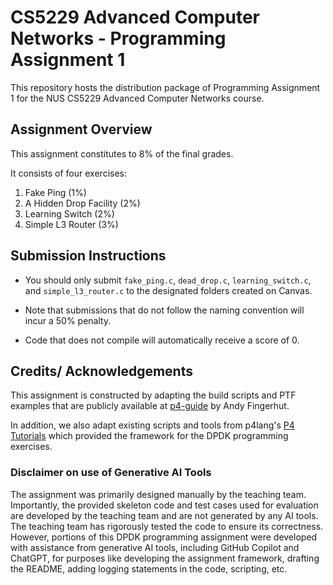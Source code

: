 # CS5229 Advanced Computer Networks - Programming Assignment 1

This repository hosts the distribution package of Programming Assignment 1 for the NUS CS5229 Advanced Computer Networks course.

## Assignment Overview

This assignment constitutes to 8% of the final grades.

It consists of four exercises:
1. Fake Ping (1%)
1. A Hidden Drop Facility (2%)
1. Learning Switch (2%)
1. Simple L3 Router (3%)

## Submission Instructions

- You should only submit `fake_ping.c`, `dead_drop.c`, `learning_switch.c`, and `simple_l3_router.c` to the designated folders created on Canvas.

- Note that submissions that do not follow the naming convention will incur a 50% penalty.
- Code that does not compile will automatically receive a score of 0.

## Credits/ Acknowledgements

This assignment is constructed by adapting the build scripts and PTF examples that are publicly available at [p4-guide](https://github.com/jafingerhut/p4-guide) by Andy Fingerhut. 

In addition, we also adapt existing scripts and tools from p4lang's [P4 Tutorials](https://github.com/p4lang/tutorials/tree/master) which provided the framework for the DPDK programming exercises.

### Disclaimer on use of Generative AI Tools

The assignment was primarily designed manually by the teaching team.
Importantly, the provided skeleton code and test cases used for evaluation are developed by the teaching team and are not generated by any AI tools.
The teaching team has rigorously tested the code to ensure its correctness.
However, portions of this DPDK programming assignment were developed with assistance from generative AI tools, including GitHub Copilot and ChatGPT, for purposes like developing the assignment framework, drafting the README, adding logging statements in the code, scripting, etc.
